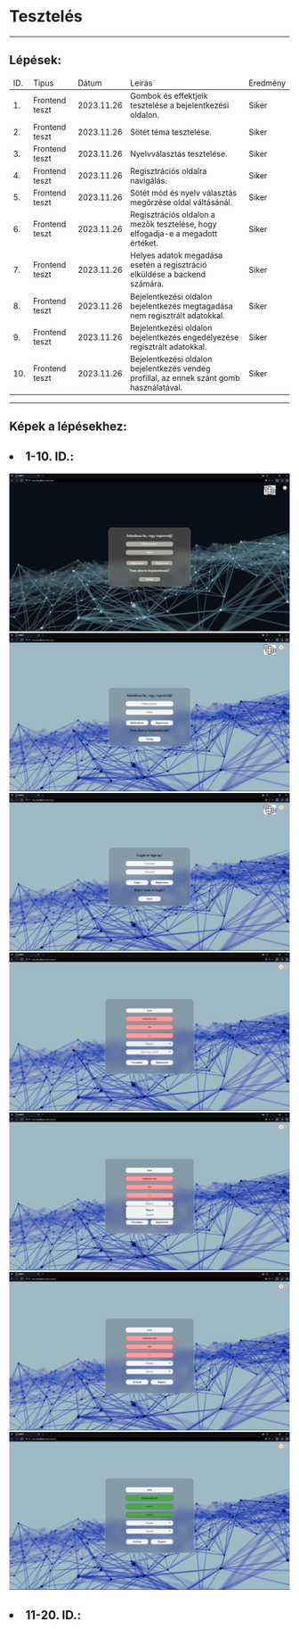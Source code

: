 <title>Tesztelés</title>
<head>
    <h1>Tesztelés</h1>
    <hr>
</head>
<body>
    <h2>Lépések:</h2>
    <table>
        <thead>
            <tr>
                <td>ID.</td>
                <td>Típus</td>
                <td>Dátum</td>
                <td>Leírás</td>
                <td>Eredmény</td>
            </tr>
        </thead>
        <tbody>
            <tr>
                <td>1.</td>
                <td>Frontend teszt</td>
                <td>2023.11.26</td>
                <td>Gombok és effektjeik tesztelése a bejelentkezési oldalon.</td>
                <td>Siker</td>
            </tr>
            <tr>
                <td>2.</td>
                <td>Frontend teszt</td>
                <td>2023.11.26</td>
                <td>Sötét téma tesztelése.</td>
                <td>Siker</td>
            </tr>
            <tr>
                <td>3.</td>
                <td>Frontend teszt</td>
                <td>2023.11.26</td>
                <td>Nyelvválasztás tesztelése.</td>
                <td>Siker</td>
            </tr>
            <tr>
                <td>4.</td>
                <td>Frontend teszt</td>
                <td>2023.11.26</td>
                <td>Regisztrációs oldalra navigálás.</td>
                <td>Siker</td>
            </tr>
            <tr>
                <td>5.</td>
                <td>Frontend teszt</td>
                <td>2023.11.26</td>
                <td>Sötét mód és nyelv választás megőrzése oldal váltásánál.</td>
                <td>Siker</td>
            </tr>
            <tr>
                <td>6.</td>
                <td>Frontend teszt</td>
                <td>2023.11.26</td>
                <td>Regisztrációs oldalon a mezők tesztelése, hogy elfogadja-e a megadott értéket.</td>
                <td>Siker</td>
            </tr>
            <tr>
                <td>7.</td>
                <td>Frontend teszt</td>
                <td>2023.11.26</td>
                <td>Helyes adatok megadása esetén a regisztráció elküldése a backend számára.</td>
                <td>Siker</td>
            </tr>
            <tr>
                <td>8.</td>
                <td>Frontend teszt</td>
                <td>2023.11.26</td>
                <td>Bejelentkezési oldalon bejelentkezés megtagadása nem regisztrált adatokkal.</td>
                <td>Siker</td>
            </tr>
            <tr>
                <td>9.</td>
                <td>Frontend teszt</td>
                <td>2023.11.26</td>
                <td>Bejelentkezési oldalon bejelentkezés engedélyezése regisztrált adatokkal.</td>
                <td>Siker</td>
            </tr>
            <tr>
                <td>10.</td>
                <td>Frontend teszt</td>
                <td>2023.11.26</td>
                <td>Bejelentkezési oldalon bejelentkezés vendég profillal, az ennek szánt gomb használatával.</td>
                <td>Siker</td>
            </tr>
        </tbody>
    </table>
    <hr>
    <h2>Képek a lépésekhez:</h2>
    <h2><li>1-10. ID.:</li></h2>
    <img src="../kepek/teszt-kepek-kristof/1.png" alt="1">
    <img src="../kepek/teszt-kepek-kristof/2.png" alt="2">
    <img src="../kepek/teszt-kepek-kristof/3.png" alt="3">
    <img src="../kepek/teszt-kepek-kristof/4.png" alt="4">
    <img src="../kepek/teszt-kepek-kristof/5.png" alt="5">
    <img src="../kepek/teszt-kepek-kristof/6.png" alt="6">
    <img src="../kepek/teszt-kepek-kristof/7.png" alt="7">
    <h2><li>11-20. ID.:</li></h2>
</body>